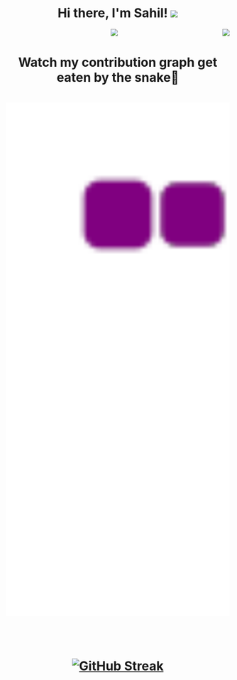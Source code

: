 <div align='center'>
<h1> Hi there, I'm Sahil! <img src="https://raw.githubusercontent.com/MartinHeinz/MartinHeinz/master/wave.gif" width="30px"> </h1>

<img align='right' src='https://github-readme-stats.vercel.app/api?username=Sahiljawale&hide=contribs,prs'>

![](https://komarev.com/ghpvc/?username=Sahiljawale&color=blue&style=flat-square&label=Profile+visitors)

<h1>Watch my contribution graph get eaten by the snake🐍<h1>

<!-- refer this: https://dev.to/mishmanners/how-to-enable-github-actions-on-your-profile-readme-for-a-contribution-graph-4l66 -->
<img align='center' src='https://github.com/mayankchaudhary26/mayankchaudhary26/blob/output/github-contribution-grid-snake.gif' width='900"'>
     <br>
     <br>
     <br>
     
[![GitHub Streak](https://github-readme-streak-stats.herokuapp.com/?user=Sahiljawale&)](https://git.io/streak-stats)
